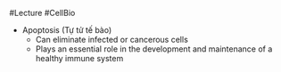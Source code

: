 #Lecture #CellBio
- Apoptosis (Tự tử tế bào)
	- Can eliminate infected or cancerous cells
	- Plays an essential role in the development and maintenance of a healthy immune system
	